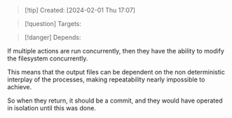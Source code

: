 
>[!tip] Created: [2024-02-01 Thu 17:07]

>[!question] Targets: 

>[!danger] Depends: 

If multiple actions are run concurrently, then they have the ability to modify the filesystem concurrently.

This means that the output files can be dependent on the non deterministic interplay of the processes, making repeatability nearly impossible to achieve.

So when they return, it should be a commit, and they would have operated in isolation until this was done.